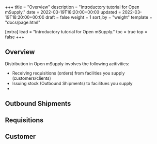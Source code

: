 +++
title = "Overview"
description = "Introductory tutorial for Open mSupply."
date = 2022-03-19T18:20:00+00:00
updated = 2022-03-19T18:20:00+00:00
draft = false
weight = 1
sort_by = "weight"
template = "docs/page.html"

[extra]
lead = "Introductory tutorial for Open mSupply."
toc = true
top = false
+++


## Overview

Distribution in Open mSupply involves the following acitivities:
* Receiving requisitions (orders) from facilities you supply (customers/clients)
* Issuing stock (Outbound Shipments) to facilitues you supply
* 

## Outbound Shipments

## Requisitions

## Customer

